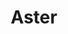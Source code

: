 ---
sw-dress-id: aster
sw-dress-collection-id: dream-away
sw-dress-name: &title Aster
sw-dress-producer: Boudoir Wedding by A. Pereverzeva
sw-dress-colors:
  - слонова кост
  - бежав
sw-dress-sizes: от XS до 6XL
sw-dress-modelSize: L, бежав
sw-dress-price: 1660
sw-dress-description: &desc |-
  Феерична рокля от две части - нежната тюлена пола с шлейф се премахва, за да открие женствена къса рокля, с която може да завършите вечерта.  
  
  Възможни са леки промени по дизайна.
sw-dress-photos:
  - front
  - back
  - close

title: *title
description: *desc
layout: dress
permalink: /dresses/aster
---